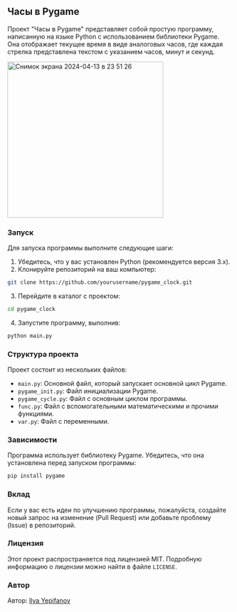 ## Часы в Pygame

Проект "Часы в Pygame" представляет собой простую программу, написанную на языке Python с использованием библиотеки Pygame. Она отображает текущее время в виде аналоговых часов, где каждая стрелка представлена текстом с указанием часов, минут и секунд.

<img width="350" alt="Снимок экрана 2024-04-13 в 23 51 26" src="https://github.com/PilotOfAsuka/Analog_Digital_Clock/assets/150352161/d1d80d7e-7dd6-4ba3-ab44-fb67b39029d4">

### Запуск

Для запуска программы выполните следующие шаги:

1. Убедитесь, что у вас установлен Python (рекомендуется версия 3.x).
2. Клонируйте репозиторий на ваш компьютер:

```bash
git clone https://github.com/yourusername/pygame_clock.git
```

3. Перейдите в каталог с проектом:

```bash
cd pygame_clock
```

4. Запустите программу, выполнив:

```bash
python main.py
```

### Структура проекта

Проект состоит из нескольких файлов:

- `main.py`: Основной файл, который запускает основной цикл Pygame.
- `pygame_init.py`: Файл инициализации Pygame.
- `pygame_cycle.py`: Файл с основным циклом программы.
- `func.py`: Файл с вспомогательными математическими и прочими функциями.
- `var.py`: Файл с переменными.

### Зависимости

Программа использует библиотеку Pygame. Убедитесь, что она установлена перед запуском программы:

```bash
pip install pygame
```

### Вклад

Если у вас есть идеи по улучшению программы, пожалуйста, создайте новый запрос на изменение (Pull Request) или добавьте проблему (Issue) в репозиторий.

### Лицензия

Этот проект распространяется под лицензией MIT. Подробную информацию о лицензии можно найти в файле `LICENSE`.

### Автор

Автор: [Ilya Yepifanov](https://github.com/PilotOfAsuka)

